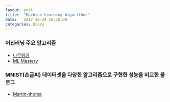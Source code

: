 ```yaml
---
layout: post
title:  "Machine Learning Algorithms"
date:   2017-10-24 10:10:00
categories: Diary
---
```


### 머신러닝 주요 알고리즘

- [나무위키]
- [ML Mastery]

### MNIST(손글씨) 데이터셋을 다양한 알고리즘으로 구현한 성능을 비교한 블로그
- [Martin-thoma]

[나무위키]:https://namu.wiki/w/%EA%B8%B0%EA%B3%84%ED%95%99%EC%8A%B5#s-7
[ML Mastery]:https://s3.amazonaws.com/MLMastery/MachineLearningAlgorithms.png?__s=ng5j3vgbeyuq2shiaz4b
[Martin-thoma]:https://martin-thoma.com/comparing-classifiers/